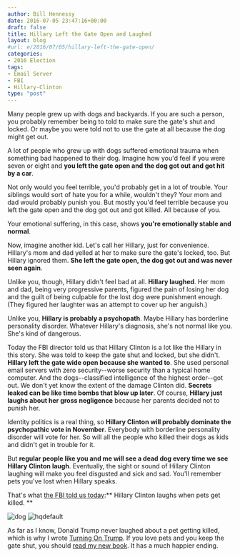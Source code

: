 ```yaml
---
author: Bill Hennessy
date: 2016-07-05 23:47:16+00:00
draft: false
title: Hillary Left the Gate Open and Laughed
layout: blog
#url: e/2016/07/05/hillary-left-the-gate-open/
categories:
- 2016 Election
tags:
- Email Server
- FBI
- Hillary-Clinton
type: "post"
---
```


Many people grew up with dogs and backyards. If you are such a person, you probably remember being to told to make sure the gate's shut and locked. Or maybe you were told not to use the gate at all because the dog might get out.

A lot of people who grew up with dogs suffered emotional trauma when something bad happened to their dog. Imagine how you'd feel if you were seven or eight and **you left the gate open and the dog got out and got hit by a car**.

Not only would you feel terrible, you'd probably get in a lot of trouble. Your siblings would sort of hate you for a while, wouldn't they? Your mom and dad would probably punish you. But mostly you'd feel terrible because you left the gate open and the dog got out and got killed. All because of you.

Your emotional suffering, in this case, shows **you're emotionally stable and normal**.

Now, imagine another kid. Let's call her Hillary, just for convenience. Hillary's mom and dad yelled at her to make sure the gate's locked, too. But Hillary ignored them. **She left the gate open, the dog got out and was never seen again**.

Unlike you, though, Hillary didn't feel bad at all. **Hillary laughed**. Her mom and dad, being very progressive parents, figured the pain of losing her dog and the guilt of being culpable for the lost dog were punishment enough. (They figured her laughter was an attempt to cover up her anguish.)

Unlike you, **Hillary is probably a psychopath**. Maybe Hillary has borderline personality disorder. Whatever Hillary's diagnosis, she's not normal like you. She's kind of dangerous.

Today the FBI director told us that Hillary Clinton is a lot like the Hillary in this story. She was told to keep the gate shut and locked, but she didn't. **Hillary left the gate wide open because she wanted to**. She used personal email servers with zero security--worse security than a typical home computer. And the dogs--classified intelligence of the highest order--got out. We don't yet know the extent of the damage Clinton did. **Secrets leaked can be like time bombs that blow up later**. Of course, **Hillary just laughs about her gross negligence** because her parents decided not to punish her.

Identity politics is a real thing, so **Hillary Clinton will probably dominate the psychopathic vote in November**. Everybody with borderline personality disorder will vote for her. So will all the people who killed their dogs as kids and didn't get in trouble for it.

But **regular people like you and me will see a dead dog every time we see Hillary Clinton laugh**. Eventually, the sight or sound of Hillary Clinton laughing will make you feel disgusted and sick and sad. You'll remember pets you've lost when Hillary speaks.

That's what [the FBI told us today](https://www.fbi.gov/news/pressrel/press-releases/statement-by-fbi-director-james-b.-comey-on-the-investigation-of-secretary-hillary-clintons-use-of-a-personal-e-mail-system):** Hillary Clinton laughs when pets get killed. **

![dog](https://hennessysview.com/wp-content/uploads/2016/07/dog-300x168.jpg)
![hqdefault](https://hennessysview.com/wp-content/uploads/2016/07/hqdefault-300x225.jpg)


As far as I know, Donald Trump never laughed about a pet getting killed, which is why I wrote [Turning On Trump](https://amzn.to/29vj088). If you love pets and you keep the gate shut, you should [read my new book](https://amzn.to/29sDD37). It has a much happier ending.


